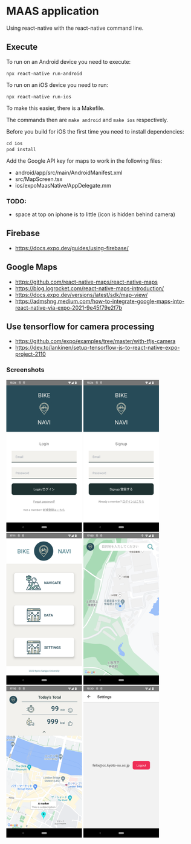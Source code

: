 # MAAS application

Using react-native with the react-native command line.

## Execute

To run on an Android device you need to execute:

```
npx react-native run-android
```

To run on an iOS device you need to run:

```
npx react-native run-ios
```

To make this easier, there is a Makefile.

The commands then are `make android` and `make ios` respectively.

Before you build for iOS the first time you need to install dependencies:

```
cd ios
pod install
```

Add the Google API key for maps to work in the following files:
- android/app/src/main/AndroidManifest.xml
- src/MapScreen.tsx
- ios/expoMaasNative/AppDelegate.mm


### TODO:

- space at top on iphone is to little (icon is hidden behind camera)

## Firebase

- https://docs.expo.dev/guides/using-firebase/

## Google Maps
- https://github.com/react-native-maps/react-native-maps
- https://blog.logrocket.com/react-native-maps-introduction/
- https://docs.expo.dev/versions/latest/sdk/map-view/
- https://admshng.medium.com/how-to-integrate-google-maps-into-react-native-via-expo-2021-9e45f79e2f7b

## Use tensorflow for camera processing

- https://github.com/expo/examples/tree/master/with-tfjs-camera
- https://dev.to/lankinen/setup-tensorflow-js-to-react-native-expo-project-2110

### Screenshots

<img src="_assets/login.png" alt="Login screen" width="200"/>
<img src="_assets/signup.png" alt="Signup screen" width="200"/>
<img src="_assets/main.png" alt="Main screen" width="200"/>
<img src="_assets/map.png" alt="Map screen" width="200"/>
<img src="_assets/trip.png" alt="Trip screen" width="200"/>
<img src="_assets/logout.png" alt="Logout screen" width="200"/>
